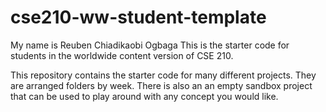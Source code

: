 # cse210-ww-student-template
My name is Reuben Chiadikaobi Ogbaga
This is the starter code for students in the worldwide content version of CSE 210.

This repository contains the starter code for many different projects. They are arranged folders by week. There is also an an empty sandbox project that can be used to play around with any concept you would like.
